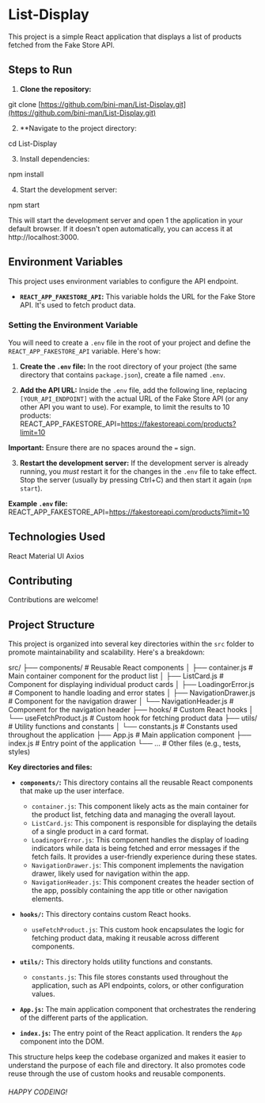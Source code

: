 # List-Display

This project is a simple React application that displays a list of products fetched from the Fake Store API.

## Steps to Run

1. **Clone the repository:**

git clone [https://github.com/bini-man/List-Display.git](https://github.com/bini-man/List-Display.git)

2. **Navigate to the project directory:

cd List-Display

3. Install dependencies:

npm install

4. Start the development server:

npm start


This will start the development server and open 1  the application in your default browser.  If it doesn't open automatically, you can access it at http://localhost:3000.

## Environment Variables

This project uses environment variables to configure the API endpoint.

* **`REACT_APP_FAKESTORE_API`:** This variable holds the URL for the Fake Store API.  It's used to fetch product data.

### Setting the Environment Variable

You will need to create a `.env` file in the root of your project and define the `REACT_APP_FAKESTORE_API` variable.  Here's how:

1. **Create the `.env` file:** In the root directory of your project (the same directory that contains `package.json`), create a file named `.env`.

2. **Add the API URL:** Inside the `.env` file, add the following line, replacing `[YOUR_API_ENDPOINT]` with the actual URL of the Fake Store API (or any other API you want to use).  For example, to limit the results to 10 products:
REACT_APP_FAKESTORE_API=https://fakestoreapi.com/products?limit=10


**Important:** Ensure there are no spaces around the `=` sign.

3. **Restart the development server:** If the development server is already running, you *must* restart it for the changes in the `.env` file to take effect.  Stop the server (usually by pressing Ctrl+C) and then start it again (`npm start`).

**Example `.env` file:**
REACT_APP_FAKESTORE_API=https://fakestoreapi.com/products?limit=10

## Technologies Used
React
Material UI
Axios

## Contributing 

Contributions are welcome!
## Project Structure

This project is organized into several key directories within the `src` folder to promote maintainability and scalability. Here's a breakdown:

src/
├── components/        # Reusable React components
│   ├── container.js       # Main container component for the product list
│   ├── ListCard.js        # Component for displaying individual product cards
│   ├── LoadingorError.js  # Component to handle loading and error states
│   ├── NavigationDrawer.js # Component for the navigation drawer
│   └── NavigationHeader.js # Component for the navigation header
├── hooks/             # Custom React hooks
│   └── useFetchProduct.js # Custom hook for fetching product data
├── utils/             # Utility functions and constants
│   └── constants.js    # Constants used throughout the application
├── App.js             # Main application component
├── index.js           # Entry point of the application
└── ...                # Other files (e.g., tests, styles)

**Key directories and files:**

* **`components/`:** This directory contains all the reusable React components that make up the user interface.

    * `container.js`: This component likely acts as the main container for the product list, fetching data and managing the overall layout.
    * `ListCard.js`: This component is responsible for displaying the details of a single product in a card format.
    * `LoadingorError.js`: This component handles the display of loading indicators while data is being fetched and error messages if the fetch fails.  It provides a user-friendly experience during these states.
    * `NavigationDrawer.js`: This component implements the navigation drawer, likely used for navigation within the app.
    * `NavigationHeader.js`: This component creates the header section of the app, possibly containing the app title or other navigation elements.

* **`hooks/`:** This directory contains custom React hooks.

    * `useFetchProduct.js`: This custom hook encapsulates the logic for fetching product data, making it reusable across different components.

* **`utils/`:** This directory holds utility functions and constants.

    * `constants.js`: This file stores constants used throughout the application, such as API endpoints, colors, or other configuration values.

* **`App.js`:** The main application component that orchestrates the rendering of the different parts of the application.

* **`index.js`:** The entry point of the React application. It renders the `App` component into the DOM.


This structure helps keep the codebase organized and makes it easier to understand the purpose of each file and directory.  It also promotes code reuse through the use of custom hooks and reusable components.

###### HAPPY CODEING!